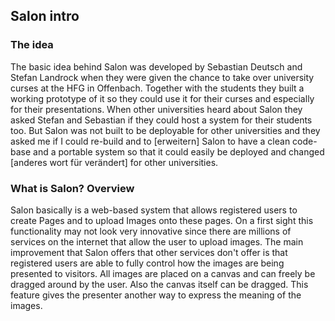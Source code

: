 ## Salon intro

### The idea
The basic idea behind Salon was developed by Sebastian Deutsch and Stefan Landrock when they were given the chance to take over university curses at the HFG in Offenbach. Together with the students they built a working prototype of it so they could use it for their curses and especially for their presentations. When other universities heard about Salon they asked Stefan and Sebastian if they could host a system for their students too. But Salon was not built to be deployable for other universities and they asked me if I could re-build and to [erweitern] Salon to have a clean code-base and a portable system so that it could easily be deployed and changed [anderes wort für verändert] for other universities.

### What is Salon? Overview
Salon basically is a web-based system that allows registered users to create Pages and to upload Images onto these pages. On a first sight this functionality may not look very innovative since there are millions of services on the internet that allow the user to upload images. The main improvement that Salon offers that other services don't offer is that registered users are able to fully control how the images are being presented to visitors. All images are placed on a canvas and can freely be dragged around by the user. Also the canvas itself can be dragged. This feature gives the presenter another way to express the meaning of the images.

###

###
